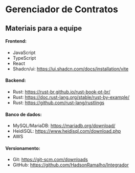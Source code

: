 # Gerenciador de Contratos
## Materiais para a equipe
#### Frontend:
 - JavaScript
 - TypeScript
 - React
 - Shadcn/ui: https://ui.shadcn.com/docs/installation/vite
#### Backend:
- Rust: https://rust-br.github.io/rust-book-pt-br/
- Rust: https://doc.rust-lang.org/stable/rust-by-example/
- Rust: https://github.com/rust-lang/rustlings
#### Banco de dados:
 - MySQL/MariaDB: https://mariadb.org/download/
 - HeidiSQL: https://www.heidisql.com/download.php
 - AWS
 #### Versionamento:
  - Git: https://git-scm.com/downloads
  - GitHub: https://github.com/HadsonRamalho/Integrador
